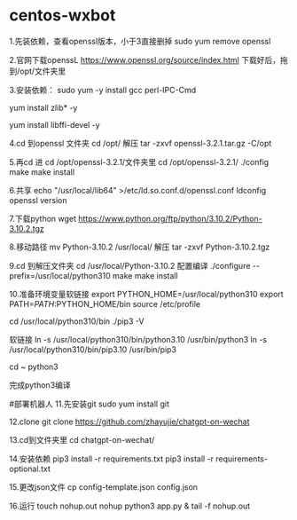 # centos-wxbot
1.先装依赖，查看openssl版本，小于3直接删掉 sudo yum remove openssl

2.官网下载openssL  https://www.openssl.org/source/index.html
下载好后，拖到/opt/文件夹里

3.安装依赖：
sudo yum -y install gcc perl-IPC-Cmd

yum install zlib* -y

yum install libffi-devel -y

4.cd 到openssl 文件夹
cd /opt/
解压
tar -zxvf openssl-3.2.1.tar.gz -C/opt

5.再cd 进   cd /opt/openssl-3.2.1/文件夹里
cd /opt/openssl-3.2.1/
./config
make
make install

6.共享
echo "/usr/local/lib64" >/etc/ld.so.conf.d/openssl.conf
ldconfig
openssl version

7.下载python
wget https://www.python.org/ftp/python/3.10.2/Python-3.10.2.tgz

8.移动路径
mv Python-3.10.2 /usr/local/
解压
tar -zxvf Python-3.10.2.tgz

9.cd 到解压文件夹
cd /usr/local/Python-3.10.2
配置编译
./configure --prefix=/usr/local/python310
make
make install

10.准备环境变量软链接
export PYTHON_HOME=/usr/local/python310
export PATH=$PATH:$PYTHON_HOME/bin
source /etc/profile

cd /usr/local/python310/bin
./pip3 -V

软链接
ln -s /usr/local/python310/bin/python3.10  /usr/bin/python3
ln -s /usr/local/python310/bin/pip3.10  /usr/bin/pip3

cd ~
python3

完成python3编译

#部署机器人
11.先安装git
sudo yum install git

12.clone
git clone https://github.com/zhayujie/chatgpt-on-wechat

13.cd到文件夹里
cd chatgpt-on-wechat/

14.安装依赖
pip3 install -r requirements.txt
pip3 install -r requirements-optional.txt

15.更改json文件
cp config-template.json config.json

16.运行
touch nohup.out
nohup python3 app.py & tail -f nohup.out
